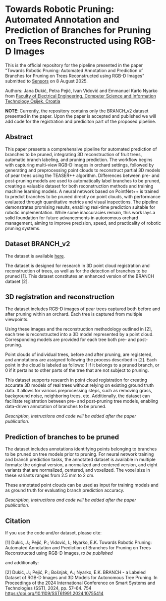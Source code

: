 # Towards Robotic Pruning:  Automated Annotation and Prediction of Branches for Pruning on Trees Reconstructed using RGB-D Images
This is the official repository for the pipeline presented in the paper "Towards Robotic Pruning: Automated Annotation and Prediction of Branches for Pruning on Trees Reconstructed using RGB-D Images" submitted to [Sensors](https://www.mdpi.com/journal/sensors) on 8 August 2025.

Authors: Jana Dukić, Petra Pejić, Ivan Vidović and Emmanuel Karlo Nyarko from [Faculty of Electrical Engineering, Computer Science and Information Technology Osijek, Croatia](https://www.ferit.unios.hr/about-ferit/general)

**NOTE**: Currently, the repository contains only the BRANCH_v2 dataset presented in the paper. Upon the paper is accepted and published we will add code for the registration and prediciton part of the proposed pipeline.

## Abstract
This paper presents a comprehensive pipeline for automated prediction of branches to be pruned, integrating 3D reconstruction of fruit trees, automatic branch labeling, and pruning prediction. The workflow begins with capturing multi-view RGB-D images in orchard settings, followed by generating and preprocessing point clouds to reconstruct partial 3D models of pear trees using the TEASER++ algorithm. Differences between pre- and post-pruning models are used to automatically label branches to be pruned, creating a valuable dataset for both reconstruction methods and training machine learning models. A neural network based on PointNet++ is trained to predict branches to be pruned directly on point clouds, with performance evaluated through quantitative metrics and visual inspections. The pipeline demonstrates promising results, enabling real-time prediction suitable for robotic implementation. While some inaccuracies remain, this work lays a solid foundation for future advancements in autonomous orchard management, aiming to improve precision, speed, and practicality of robotic pruning systems.

## Dataset BRANCH_v2 
The dataset is available [here](https://puh.srce.hr/s/EoPqgASGerLapne).

The dataset is designed for research in 3D point cloud registration and reconstruction of trees, as well as for the detection of branches to be pruned \[1\].
This dataset constitutes an enhanced version of the BRANCH dataset \[2\].

## 3D registration and reconstruction

The dataset includes RGB-D images of pear trees captured both before and after pruning within an orchard. Each tree is captured from multiple viewpoints.

Using these images and the reconstruction methodology outlined in \[2\], each tree is reconstructed into a 3D model represented by a point cloud. Corresponding models are provided for each tree both pre- and post-pruning.

Point clouds of individual trees, before and after pruning, are registered, and annotations are assigned following the process described in \[2\]. Each point in the cloud is labeled as follows: 1 if it belongs to a pruned branch, or 0 if it pertains to other parts of the tree that are not subject to pruning.

This dataset supports research in point cloud registration for creating accurate 3D models of real trees without relying on existing ground truth data. It allows for various preprocessing steps, such as removing grass, background noise, neighboring trees, etc. Additionally, the dataset can facilitate registration between pre- and post-pruning tree models, enabling data-driven annotation of branches to be pruned.

_Description, instructions and code will be added after the paper publication._

## Prediction of branches to be pruned

The dataset includes annotations identifying points belonging to branches to be pruned on tree models prior to pruning. For neural network training and branch prediction tasks, the annotated dataset is available in multiple formats: the original version, a normalized and centered version, and eight variants that are normalized, centered, and voxelized. The voxel size in these variants ranges from 2.5 mm to 2 cm. 

These annotated point clouds can be used as input for training models and as ground truth for evaluating branch prediction accuracy.

_Description, instructions and code will be added after the paper publication._

## Citation

If you use the code and/or dataset, please cite:

\[1\] Dukić, J.; Pejić, P.; Vidović, I.; Nyarko, E.K. Towards Robotic Pruning: Automated Annotation and Prediction of Branches for Pruning on Trees Reconstructed using RGB-D Images, _to be published_

and additionally:

\[2\] Dukić, J.; Pejić, P.; Bošnjak, A.; Nyarko, E.K. BRANCH - a Labeled Dataset of RGB-D Images and 3D Models for Autonomous Tree Pruning. In Proceedings of the 2024 International Conference on Smart Systems and Technologies (SST), 2024, pp. 57–64. 754 https://doi.org/10.1109/SST61991.2024.10755414
